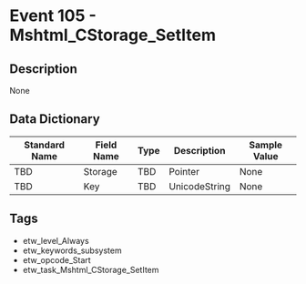 # Event 105 - Mshtml_CStorage_SetItem

## Description
None

## Data Dictionary
|Standard Name|Field Name|Type|Description|Sample Value|
|---|---|---|---|---|
|TBD|Storage|TBD|Pointer|None|None|
|TBD|Key|TBD|UnicodeString|None|None|

## Tags
* etw_level_Always
* etw_keywords_subsystem
* etw_opcode_Start
* etw_task_Mshtml_CStorage_SetItem